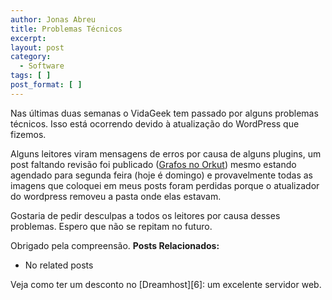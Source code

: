 ```yaml
---
author: Jonas Abreu
title: Problemas Técnicos
excerpt:
layout: post
category:
  - Software
tags: [ ]
post_format: [ ]
---
```

Nas últimas duas semanas o VidaGeek tem passado por alguns problemas técnicos. Isso está ocorrendo devido à atualização do WordPress que fizemos.

Alguns leitores viram mensagens de erros por causa de alguns plugins, um post faltando revisão foi publicado ([Grafos no Orkut][1]) mesmo estando agendado para segunda feira (hoje é domingo) e provavelmente todas as imagens que coloquei em meus posts foram perdidas porque o atualizador do wordpress removeu a pasta onde elas estavam.

Gostaria de pedir desculpas a todos os leitores por causa desses problemas. Espero que não se repitam no futuro.

Obrigado pela compreensão. 
**Posts Relacionados:** 
*   No related posts










Veja como ter um desconto no [Dreamhost][6]: um excelente servidor web.

 [1]: http://vidageek.net/2008/01/21/grafos-no-orkut/






